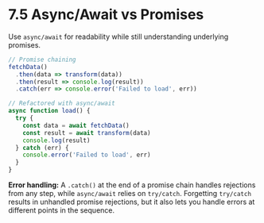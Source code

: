 # 7.5 Async/Await vs Promises
Use `async/await` for readability while still understanding underlying promises.

```js
// Promise chaining
fetchData()
  .then(data => transform(data))
  .then(result => console.log(result))
  .catch(err => console.error('Failed to load', err))

// Refactored with async/await
async function load() {
  try {
    const data = await fetchData()
    const result = await transform(data)
    console.log(result)
  } catch (err) {
    console.error('Failed to load', err)
  }
}
```

**Error handling:** A `.catch()` at the end of a promise chain handles rejections from any step, while `async/await` relies on `try/catch`. Forgetting `try/catch` results in unhandled promise rejections, but it also lets you handle errors at different points in the sequence.


